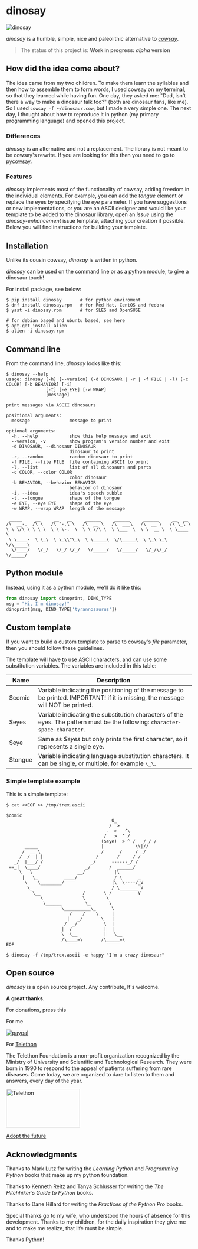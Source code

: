 # dinosay
![dinosay](img/dinosay.svg)

_dinosay_ is a humble, simple, nice and paleolithic alternative to [_cowsay_](https://en.wikipedia.org/wiki/Cowsay).

> The status of this project is: **Work in progress: _alpha_ version**

## How did the idea come about?

The idea came from my two children. 
To make them learn the syllables and then how to assemble them to form words, 
I used cowsay on my terminal, so that they learned while having fun.
One day, they asked me: "Dad, isn't there a way to make a dinosaur talk too?" (both are dinosaur fans, like me).
So I used `cowsay -f ~/dinosaur.cow`, but I made a very simple one.
The next day, I thought about how to reproduce it in python (my primary programming language) and opened this project.

### Differences

_dinosay_ is an alternative and not a replacement. The library is not meant to be cowsay's rewrite. 
If you are looking for this then you need to go to [pycowsay](https://github.com/cs01/pycowsay).

### Features

_dinosay_ implements most of the functionality of cowsay, adding freedom in the individual elements. 
For example, you can add the _tongue_ element or replace the eyes by specifying the _eye_ parameter. 
If you have suggestions or new implementations, or you are an ASCII designer and would like your template to be added 
to the dinosaur library, open an _issue_ using the _dinosay-enhancement_ issue template, 
attaching your creation if possible. Below you will find instructions for building your template.

## Installation

Unlike its cousin cowsay, _dinosay_ is written in python.

_dinosay_ can be used on the command line or as a python module, to give a dinosaur touch!

For install package, see below:

```console
$ pip install dinosay       # for python enviroment
$ dnf install dinosay.rpm   # for Red Hat, CentOS and fedora
$ yast -i dinosay.rpm       # for SLES and OpenSUSE

# for debian based and ubuntu based, see here
$ apt-get install alien
$ alien -i dinosay.rpm
```

## Command line

From the command line, _dinosay_ looks like this:

```console
$ dinosay --help
usage: dinosay [-h] [--version] (-d DINOSAUR | -r | -f FILE | -l) [-c COLOR] [-b BEHAVIOR] [-i]
               [-t] [-e EYE] [-w WRAP]
               [message]

print messages via ASCII dinosaurs

positional arguments:
  message               message to print

optional arguments:
  -h, --help            show this help message and exit
  --version, -v         show program's version number and exit
  -d DINOSAUR, --dinosaur DINOSAUR
                        dinosaur to print
  -r, --random          random dinosaur to print
  -f FILE, --file FILE  file containing ASCII to print
  -l, --list            list of all dinosaurs and parts
  -c COLOR, --color COLOR
                        color dinosaur
  -b BEHAVIOR, --behavior BEHAVIOR
                        behavior of dinosaur
  -i, --idea            idea's speech bubble
  -t, --tongue          shape of the tongue
  -e EYE, --eye EYE     shape of the eye
  -w WRAP, --wrap WRAP  length of the message

 _____     __     __   __     ______     ______     ______     __  __   
/\  __-.  /\ \   /\ "-.\ \   /\  __ \   /\  ___\   /\  __ \   /\ \_\ \  
\ \ \/\ \ \ \ \  \ \ \-.  \  \ \ \/\ \  \ \___  \  \ \  __ \  \ \____ \ 
 \ \____-  \ \_\  \ \_\\"\_\  \ \_____\  \/\_____\  \ \_\ \_\  \/\_____\
  \/____/   \/_/   \/_/ \/_/   \/_____/   \/_____/   \/_/\/_/   \/_____/ 
```

## Python module

Instead, using it as a python module, we'll do it like this:

```python
from dinosay import dinoprint, DINO_TYPE
msg = "Hi, I'm dinosay!"
dinoprint(msg, DINO_TYPE['tyrannosaurus'])
```

## Custom template

If you want to build a custom template to parse to cowsay's _file_ parameter, then you should follow these guidelines.

The template will have to use ASCII characters, and can use some substitution variables. 
The variables are included in this table:

Name   | Description
------ | -----------
$comic | Variable indicating the positioning of the message to be printed. IMPORTANT! if it is missing, the message will NOT be printed.
$eyes  | Variable indicating the substitution characters of the eyes. The pattern must be the following: `character-space-character`. 
$eye   | Same as _$eyes_ but only prints the first character, so it represents a single eye. 
$tongue| Variable indicating language substitution characters. It can be single, or multiple, for example `\_\`. 


### Simple template example

This is a simple template:

```console
$ cat <<EOF >> /tmp/trex.ascii

$comic
                                        O_
                                       /  >
                                      -  >   ^\
                                     /   >  ^ /   
                                    ($eye)  > ^ /   / / /  
       _____                        |            \\|//
      /  __ \                      _/      /     / _/
     /  /  | |                    /       /     / /
   _/  |___/ /                  _/      ------_/ / 
 ==_|  \____/                 _/       /  ______/
     \   \                 __/           |\
      |   \_          ____/              / \      _                    
       \    \________/                  |\  \----/_V
        \_                              / \_______ V
          \__                /       \ /          V
             \               \        \
              \______         \_       \
                     \__________\_      \ 
                        /    /    \_    | 
                       |   _/       \   |
                      /  _/          \  |
                     |  /            |  |
                     \  \__          |   \__
                     /\____=\       /\_____=\
EOF

$ dinosay -f /tmp/trex.ascii -e happy "I'm a crazy dinosaur"
```

## Open source
_dinosay_ is a open source project. Any contribute, It's welcome.

**A great thanks**.

For donations, press this

For me

[![paypal](https://www.paypalobjects.com/en_US/i/btn/btn_donateCC_LG.gif)](https://www.paypal.me/guos)

For [Telethon](http://www.telethon.it/)

The Telethon Foundation is a non-profit organization recognized by the Ministry of University and Scientific and Technological Research.
They were born in 1990 to respond to the appeal of patients suffering from rare diseases.
Come today, we are organized to dare to listen to them and answers, every day of the year.

<a href="https://www.telethon.it/sostienici/dona-ora"> <img src="https://www.telethon.it/dev/_nuxt/img/c6d474e.svg" alt="Telethon" title="Telethon" width="200" height="104" /> </a>

[Adopt the future](https://www.ioadottoilfuturo.it/)


## Acknowledgments

Thanks to Mark Lutz for writing the _Learning Python_ and _Programming Python_ books that make up my python foundation.

Thanks to Kenneth Reitz and Tanya Schlusser for writing the _The Hitchhiker’s Guide to Python_ books.

Thanks to Dane Hillard for writing the _Practices of the Python Pro_ books.

Special thanks go to my wife, who understood the hours of absence for this development. 
Thanks to my children, for the daily inspiration they give me and to make me realize, that life must be simple.

Thanks Python!